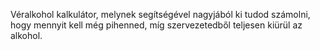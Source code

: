 Véralkohol kalkulátor, melynek segítségével nagyjából ki tudod számolni, hogy mennyit kell még pihenned, míg szervezetedből teljesen kiürül az alkohol.
